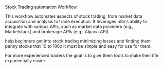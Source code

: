 Stock Trading automation Workflow

This workflow automates aspects of stock trading, from market data acquisition and
analysis to trade execution. 
It leverages n8n's ability to integrate with various APIs, such
as market data providers (e.g., Marketstack) and brokerage APIs (e.g., Alpaca API).

help beginners get into stock trading minimizing losses and finding them penny stocks that 10 to 100x it must be simple and easy for use for them.

For more experienced traders the goal is to give them tools to make their life exponentially easier
